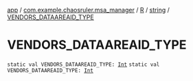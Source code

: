 [app](../../../index.md) / [com.example.chaosruler.msa_manager](../../index.md) / [R](../index.md) / [string](index.md) / [VENDORS_DATAAREAID_TYPE](.)

# VENDORS_DATAAREAID_TYPE

`static val VENDORS_DATAAREAID_TYPE: `[`Int`](https://kotlinlang.org/api/latest/jvm/stdlib/kotlin/-int/index.html)
`static val VENDORS_DATAAREAID_TYPE: `[`Int`](https://kotlinlang.org/api/latest/jvm/stdlib/kotlin/-int/index.html)